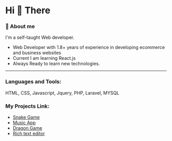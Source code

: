 <h1>Hi 👋 There</h1>

<h3>🚀 About me</h3>
I'm a self-taught Web developer.
<ul>
 <li>Web Developer with 1.8+ years of experience in developing ecommerce and business websites</li>
 <li>Current I am learning React.js</li>
 <li>Always Ready to learn new technologies.</li>
</ul>
 
 <hr>

<h3 align="left">Languages and Tools:</h3>
<p>HTML, CSS, Javascript, Jquery, PHP, Laravel, MYSQL</p>

<h3>My Projects Link:</h3>
<ul>
 <li><a href="https://shivam1549.github.io/snakegame/">Snake Game</a></li>
 <li><a href="https://shivam1549.github.io/music-app/">Music App</a></li>
  <li><a href="https://shivam1549.github.io/dragon-game-javascript/">Dragon Game</a></li>
  <li><a href="https://shivam1549.github.io/texteditor/">Rich text editor</a></li>
</ul>

